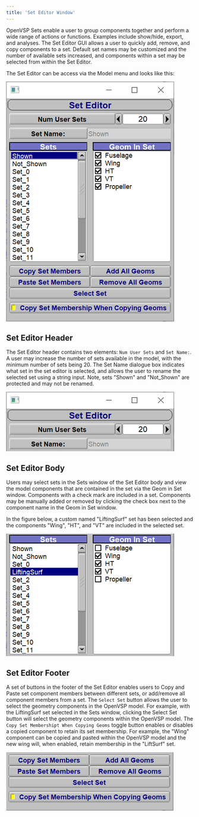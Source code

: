 ```yaml
---
title: 'Set Editor Window'
---
```


OpenVSP Sets enable a user to group components together and perform a wide range of actions or functions. Examples
include show/hide, export, and analyses.  The Set Editor GUI allows a user to quickly add, remove, and copy components
to a set.  Default set names may be customized and the number of available sets increased, and components within a set may
be selected from within the Set Editor.

The Set Editor can be access via the Model menu and looks like this:

![Set Editor Window](images/SetEditor_window.png "Set Editor GUI")

## Set Editor Header

The Set Editor header contains two elements: `Num User Sets` and `Set Name:`. A user may increase the number of sets
available in the model, with the minimum number of sets being 20.  The Set Name dialogue box indicates what set in the
set editor is selected, and allows the user to rename the selected set using a string input. Note, sets "Shown" and
"Not_Shown" are protected and may not be renamed.

![Set Editor Header](images/SetEditor_header.png "Set Editor Header")

## Set Editor Body

Users may select sets in the Sets window of the Set Editor body and view the model components that are contained in the
set via the Geom in Set window. Components with a check mark are included in a set. Components may be manually added or
removed by clicking the check box next to the component name in the Geom in Set window.

In the figure below, a custom named "LiftingSurf" set has been selected and the components "Wing", "HT", and "VT" are
included in the selected set.

![Set Editor Body](images/SetEditor_body.png "Set Editor Body")

## Set Editor Footer

A set of buttons in the footer of the Set Editor enables users to Copy and Paste set component members between different
sets, or add/remove all component members from a set. The `Select Set` button allows the user to select the geometry
components in the OpenVSP model. For example, with the LiftingSurf set selected in the Sets window, clicking the Select
Set button will select the geometry components within the OpenVSP model. The `Copy Set Membershipt When Copying Geoms`
toggle button enables or disables a copied component to retain its set membership. For example, the "Wing" component can
be copied and pasted within the OpenVSP model and the new wing will, when enabled, retain membership in the "LiftSurf" set.

![Set Editor Body](images/SetEditor_footer.png "Set Editor Footer")